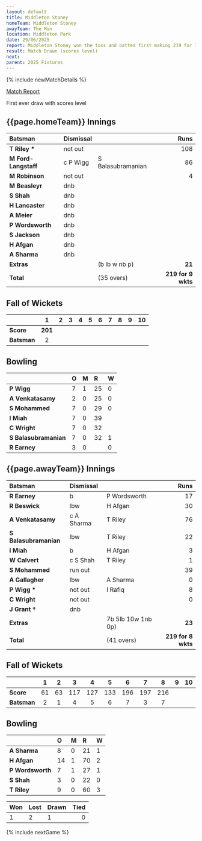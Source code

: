 ```yaml
---
layout: default
title: Middleton Stoney
homeTeam: Middleton Stoney
awayTeam: The Min
location: Middleton Park 
date: 29/06/2025
report: Middleton Stoney won the toss and batted first making 219 for 1 wkts. The Min replied with 163 for 8 wkts in 35 overs.
result: Match Drawn (scores level)
next: 
parent: 2025 Fixtures
---
```


{% include newMatchDetails %}

[Match Report](https://middletonstoneycc.co.uk/event/mscc-v-the-min/)

First ever draw with scores level

## {{page.homeTeam}} Innings

| Batsman | Dismissal | | Runs |
|:---|:---|---|---:|
| **T Riley &#42;** | not out |  | 108 |
| **M Ford-Langstaff** | c P Wigg | S Balasubramanian | 86 |
| **M Robinson** | not out |  | 4 |
| **M Beasleyr** | dnb |  |  |
| **S Shah** | dnb |  |  |
| **H Lancaster** | dnb |  |  |
| **A Meier** | dnb |  |  |
| **P Wordsworth** | dnb |  |  |
| **S Jackson** | dnb |  |  |
| **H Afgan** | dnb |  |  |
| **A Sharma** | dnb |  |  |
| **Extras** | | (b lb w nb p) | **21** |
| **Total** | | (35 overs) | **219 for 9 wkts** |

## Fall of Wickets

| | 1 | 2 | 3 | 4 | 5 | 6 | 7 | 8 | 9 | 10 |
|---|:---:|:---:|:---:|:---:|:---:|:---:|:---:|:---:|:---:|:---:|
| **Score** | **201** |  |  |  |  |  |  |  |  |  |
| **Batsman** | 2 |  |  |  |  |  |  |  |  |  |

## Bowling

| | O | M | R | W |
|---|:---|:---|:---|:---|
| **P Wigg** | 7 | 1 | 25 | 0 |
| **A Venkatasamy** | 2 | 0 | 25 | 0 |
| **S Mohammed** | 7 | 0 | 29 | 0 |
| **I Miah** | 7 | 0 | 39 |  |
| **C Wright** | 7 | 0 | 32 |  |
| **S Balasubramanian** | 7 | 0 | 32 | 1 |
| **R Earney** | 3 | 0 |  | 0 |

## {{page.awayTeam}} Innings

| Batsman | Dismissal | | Runs |
|:---|:---|---|---:|
| **R Earney** | b | P Wordsworth | 17 |
| **R Beswick** | lbw | H Afgan | 30 |
| **A Venkatasamy** | c A Sharma | T Riley | 76 |
| **S Balasubramanian** | lbw | T Riley | 22 |
| **I Miah** | b | H Afgan | 3 |
| **W Calvert** | c S Shah | T Riley | 1 |
| **S Mohammed** | run out | | 39 |
| **A Gallagher** | lbw | A Sharma | 0 |
| **P Wigg &#42;** | not out | I Rafiq | 8 |
| **C Wright** | not out |   | 0 |
| **J Grant &#8224;** | dnb |  |  |
| **Extras** | | 7b 5lb 10w 1nb 0p) | **23** |
| **Total** | | (41 overs) | **219 for 8 wkts** |

## Fall of Wickets

| | 1 | 2 | 3 | 4 | 5 | 6 | 7 | 8 | 9 | 10 |
|---|:---:|:---:|:---:|:---:|:---:|:---:|:---:|:---:|:---:|:---:|
| **Score** | 61 | 63 | 117 | 127 | 133 | 196 | 197 | 216 |  |  |
| **Batsman** | 2 | 1 | 4 | 5 | 6 | 7 | 3 | 7 |  |  | 

## Bowling

| | O | M | R | W |
|---|:---|:---|:---|:---|
| **A Sharma** | 8 | 0 | 21 | 1 |
| **H Afgan** | 14 | 1 | 70 | 2 |
| **P Wordsworth** | 7 | 1 | 27 | 1 |
| **S Shah** | 3 | 0 | 22 | 0 |
| **T Riley** | 9 | 0 | 60 | 3 |

| Won | Lost | Drawn | Tied |
|:---|:---|:---|---:|
| 1 | 2 | 1 | 0 |

{% include nextGame %}